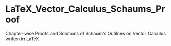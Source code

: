 # LaTeX_Vector_Calculus_Schaums_Proof
Chapter-wise Proofs and Solutions of Schaum's Outilnes on Vector Calculus written in LaTeX
